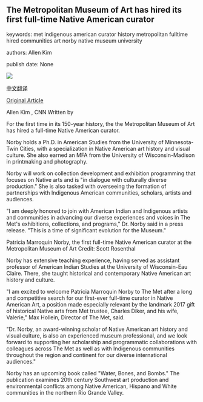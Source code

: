 ## The Metropolitan Museum of Art has hired its first full-time Native American curator

keywords: met indigenous american curator history metropolitan fulltime hired communities art norby native museum university

authors: Allen Kim

publish date: None

![](https://cdn.cnn.com/cnnnext/dam/assets/200910121219-met-0424-new-york-super-tease.jpg)

[中文翻译](The%20Metropolitan%20Museum%20of%20Art%20has%20hired%20its%20first%20full-time%20Native%20American%20curator_zh.md)

[Original Article](https://edition.cnn.com/style/article/met-museum-native-american-trnd/index.html)

Allen Kim , CNN Written by

For the first time in its 150-year history, the the Metropolitan Museum of Art has hired a full-time Native American curator.

Norby holds a Ph.D. in American Studies from the University of Minnesota-Twin Cities, with a specialization in Native American art history and visual culture. She also earned an MFA from the University of Wisconsin-Madison in printmaking and photography.

Norby will work on collection development and exhibition programming that focuses on Native arts and is "in dialogue with culturally diverse production." She is also tasked with overseeing the formation of partnerships with Indigenous American communities, scholars, artists and audiences.

"I am deeply honored to join with American Indian and Indigenous artists and communities in advancing our diverse experiences and voices in The Met's exhibitions, collections, and programs," Dr. Norby said in a press release. "This is a time of significant evolution for the Museum."

Patricia Marroquin Norby, the first full-time Native American curator at the Metropolitan Museum of Art Credit: Scott Rosenthal

Norby has extensive teaching experience, having served as assistant professor of American Indian Studies at the University of Wisconsin-Eau Claire. There, she taught historical and contemporary Native American art history and culture.

"I am excited to welcome Patricia Marroquin Norby to The Met after a long and competitive search for our first-ever full-time curator in Native American Art, a position made especially relevant by the landmark 2017 gift of historical Native arts from Met trustee, Charles Diker, and his wife, Valerie," Max Hollein, Director of The Met, said.

"Dr. Norby, an award-winning scholar of Native American art history and visual culture, is also an experienced museum professional, and we look forward to supporting her scholarship and programmatic collaborations with colleagues across The Met as well as with Indigenous communities throughout the region and continent for our diverse international audiences."

Norby has an upcoming book called "Water, Bones, and Bombs." The publication examines 20th century Southwest art production and environmental conflicts among Native American, Hispano and White communities in the northern Rio Grande Valley.